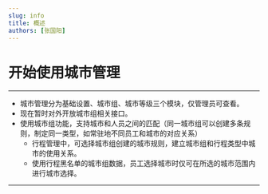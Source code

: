 ```yaml
---
slug: info
title: 概述
authors: [张国阳]
---
```


# 开始使用城市管理

---
- 城市管理分为基础设置、城市组、城市等级三个模块，仅管理员可查看。
- 现在暂时对外开放城市组相关接口。
- 使用城市组功能，支持城市和人员之间的匹配（同一城市组可以创建多条规则，制定同一类型，如常驻地不同员工和城市的对应关系）
  - 行程管理中，可选择城市组创建的城市规则，建立城市组和行程类型中城市的使用关系。
  - 使用行程黑名单的城市组数据，员工选择城市时仅可在所选的城市范围内进行城市选择。

---




